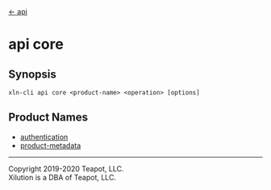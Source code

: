 [<- api](../index.md)

# api core

## Synopsis

```
xln-cli api core <product-name> <operation> [options]
```

## Product Names

- [authentication](authentication/index.md)
- [product-metadata](product-metadata/index.md)

---

Copyright 2019-2020 Teapot, LLC.  
Xilution is a DBA of Teapot, LLC.
